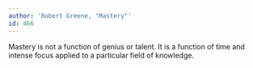 ```yaml
---
author: 'Robert Greene, "Mastery"'
id: 466
---
```


Mastery is not a function of genius or talent. It is a function of time and intense focus applied to a particular field of knowledge.
